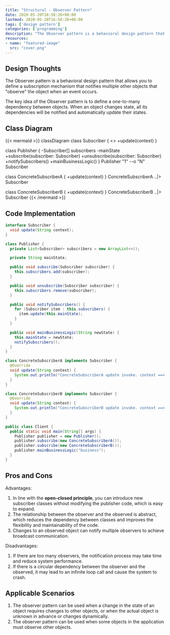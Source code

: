 ```yaml
---
title: "Structural - Observer Pattern"
date: 2020-05-20T16:58:26+08:00
lastmod: 2020-05-20T16:58:26+08:00
tags: ['design pattern']
categories: ['programming']
description: "The Observer pattern is a behavioral design pattern that allows you to define a subscription mechanism that notifies multiple other objects that 'observe' an object when an event occurs on that object."
resources:
- name: "featured-image"
  src: "cover.png"
---
```

<!--more-->
## Design Thoughts
The Observer pattern is a behavioral design pattern that allows you to define a subscription mechanism that notifies multiple other objects that "observe" the object when an event occurs.

The key idea of ​​the Observer pattern is to define a one-to-many dependency between objects. When an object changes state, all its dependencies will be notified and automatically update their states.

## Class Diagram
{{< mermaid >}}
classDiagram
  class Subscriber {
    <<interface>>
    +update(context)
  }

  class Publisher {
    -Subscriber[] subscribers
    -mainState
    +subscribe(subscriber: Subscriber)
    +unsubscribe(subscriber: Subscriber)
    +notifySubscribers()
    +mainBusinessLogic()
  }
  Publisher "1" --o "N" Subscriber

  class ConcreteSubscriberA {
    +update(context)
  }
  ConcreteSubscriberA ..|> Subscriber

  class ConcreteSubscriberB {
    +update(context)
  }
  ConcreteSubscriberB ..|> Subscriber
{{< /mermaid >}}

## Code Implementation
```java
interface Subscriber {
  void update(String context);
}

class Publisher {
  private List<Subscriber> subscribers = new ArrayList<>();

  private String mainState;

  public void subscribe(Subscriber subscriber) {
    this.subscribers.add(subscriber);
  }

  public void unsubscribe(Subscriber subscriber) {
    this.subscribers.remove(subscriber);
  }

  public void notifySubscribers() {
    for (Subscriber item : this.subscribers) {
      item.update(this.mainState);
    }
  }

  public void mainBusinessLogic(String newState) {
    this.mainState = newState;
    notifySubscribers();
  }
}

class ConcreteSubscriberA implements Subscriber {
  @Override
  void update(String context) {
    System.out.println("ConcreteSubscriberA update invoke. context ==> " + context);
  }
}

class ConcreteSubscriberB implements Subscriber {
  @Override
  void update(String context) {
    System.out.println("ConcreteSubscriberB update invoke. context ==> " + context);
  }
}

public class Client {
  public static void main(String[] args) {
    Publisher publisher = new Publisher();
    publisher.subscribe(new ConcreteSubscriberA());
    publisher.subscribe(new ConcreteSubscriberB());
    publisher.mainBusinessLogic("business");
  }
}
```

## Pros and Cons
Advantages:
1. In line with the **open-closed principle**, you can introduce new subscriber classes without modifying the publisher code, which is easy to expand.
2. The relationship between the observer and the observed is abstract, which reduces the dependency between classes and improves the flexibility and maintainability of the code.
3. Changes to an observed object can notify multiple observers to achieve broadcast communication.

Disadvantages:
1. If there are too many observers, the notification process may take time and reduce system performance.
2. If there is a circular dependency between the observer and the observed, it may lead to an infinite loop call and cause the system to crash.

## Applicable Scenarios
1. The observer pattern can be used when a change in the state of an object requires changes to other objects, or when the actual object is unknown in advance or changes dynamically.
2. The observer pattern can be used when some objects in the application must observe other objects.